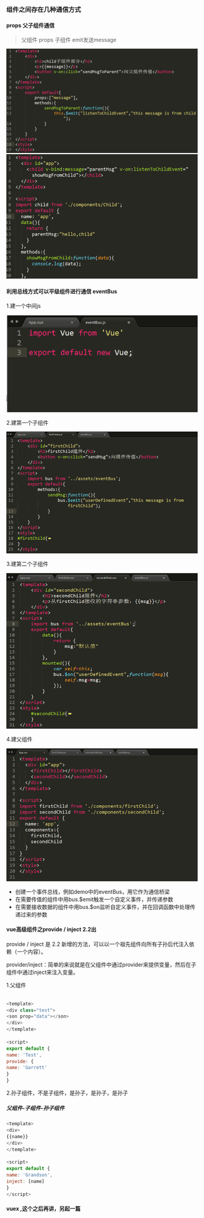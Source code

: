 ###  组件之间存在几种通信方式


#### props 父子组件通信
> 父组件  props
> 子组件 emit发送message

![vue life](./img/vue-prop1.png)  
![vue life](./img/vue-prop2.png)  


#### 利用总线方式可以平级组件进行通信 eventBus

1.建一个中间js

![vue life](./img/vue-prop3.png)


2.建第一个子组件

![vue life](./img/vue-prop4.png)


3.建第二个子组件

![vue life](./img/vue-prop5.png)


4.建父组件

![vue life](./img/vue-prop6.png)

* 创建一个事件总线，例如demo中的eventBus，用它作为通信桥梁
* 在需要传值的组件中用bus.$emit触发一个自定义事件，并传递参数
* 在需要接收数据的组件中用bus.$on监听自定义事件，并在回调函数中处理传递过来的参数



#### vue高级组件之provide / inject 2.2出

provide / inject 是 2.2 新增的方法，可以以一个祖先组件向所有子孙后代注入依赖（一个内容）。

provider/inject：简单的来说就是在父组件中通过provider来提供变量，然后在子组件中通过inject来注入变量。


1.父组件
```javascript

<template>
<div class="test">
<son prop="data"></son>
</div>
</template>

<script>
export default {
name: 'Test',
provide: {
name: 'Garrett'
}
}

```

2.孙子组件，不是子组件，是孙子，是孙子，是孙子

##### 父组件-子组件-孙子组件


```javascript
<template>
<div>
{{name}}
</div>
</template>

<script>
export default {
name: 'Grandson',
inject: [name]
}
</script>

```



####  vuex ,这个之后再讲，另起一篇






